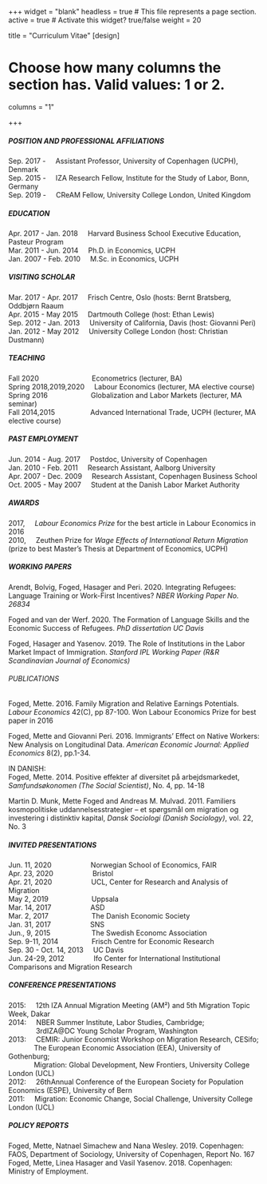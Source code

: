 +++
widget = "blank"
headless = true  # This file represents a page section.
active = true  # Activate this widget? true/false
weight = 20

title = "Curriculum Vitae"
[design]
  # Choose how many columns the section has. Valid values: 1 or 2.
  columns = "1"
  
+++

##### POSITION AND PROFESSIONAL AFFILIATIONS

Sep. 2017 - &nbsp;&nbsp;&nbsp;   Assistant Professor, University of Copenhagen (UCPH), Denmark  
Sep. 2015 - &nbsp;&nbsp;&nbsp;  IZA Research Fellow, Institute for the Study of Labor, Bonn, Germany  
Sep. 2019 - &nbsp;&nbsp;&nbsp;  CReAM Fellow, University College London, United Kingdom   

##### EDUCATION 

Apr. 2017 - Jan. 2018 &nbsp;&nbsp;&nbsp;   Harvard Business School Executive Education, Pasteur Program      
Mar. 2011 - Jun. 2014 &nbsp;&nbsp;&nbsp;   Ph.D. in Economics, UCPH    
Jan. 2007 - Feb. 2010 &nbsp;&nbsp;&nbsp;   M.Sc. in Economics, UCPH      

##### VISITING SCHOLAR  

Mar. 2017 - Apr. 2017 &nbsp;&nbsp;&nbsp;   Frisch Centre, Oslo (hosts: Bernt Bratsberg, Oddbjørn Raaum    
Apr. 2015 - May  2015 &nbsp;&nbsp;&nbsp;   Dartmouth College (host: Ethan Lewis)     
Sep. 2012 - Jan. 2013 &nbsp;&nbsp;&nbsp;   University of California, Davis (host: Giovanni Peri)     
Jan. 2012 - May  2012 &nbsp;&nbsp;&nbsp;   University College London (host: Christian Dustmann)   

##### TEACHING   

Fall 2020 &nbsp;&nbsp;&nbsp;&nbsp;&nbsp;&nbsp;&nbsp;&nbsp;&nbsp;&nbsp;&nbsp;&nbsp;&nbsp;&nbsp;&nbsp;&nbsp;&nbsp;&nbsp;&nbsp;&nbsp;&nbsp;&nbsp;&nbsp;&nbsp;&nbsp;               Econometrics (lecturer, BA)     
Spring 2018,2019,2020 &nbsp;&nbsp;&nbsp;   Labour Economics (lecturer, MA elective course)     
Spring 2016 &nbsp;&nbsp;&nbsp;&nbsp;&nbsp;&nbsp;&nbsp;&nbsp;&nbsp;&nbsp;&nbsp;&nbsp;&nbsp;&nbsp;&nbsp;&nbsp;&nbsp;&nbsp;&nbsp;&nbsp;           Globalization and Labor Markets (lecturer, MA seminar)     
Fall 2014,2015 &nbsp;&nbsp;&nbsp;&nbsp;&nbsp;&nbsp;&nbsp;&nbsp;&nbsp;&nbsp;&nbsp;&nbsp;&nbsp;&nbsp;&nbsp;&nbsp;          Advanced International Trade, UCPH (lecturer, MA elective course)     

##### PAST EMPLOYMENT    

Jun. 2014 - Aug. 2017 &nbsp;&nbsp;&nbsp;  Postdoc, University of Copenhagen   
Jan. 2010 - Feb. 2011 &nbsp;&nbsp;&nbsp;  Research Assistant, Aalborg University  
Apr. 2007 - Dec. 2009 &nbsp;&nbsp;&nbsp;  Research Assistant, Copenhagen Business School      
Oct. 2005 - May  2007 &nbsp;&nbsp;&nbsp;  Student at the Danish Labor Market Authority   

##### AWARDS

2017, &nbsp;&nbsp;&nbsp; *Labour Economics Prize* for the best article in Labour Economics in 2016  
2010, &nbsp;&nbsp;&nbsp; Zeuthen Prize for *Wage Effects of International Return Migration* (prize to best Master’s Thesis at Department of Economics, UCPH)

##### WORKING PAPERS

Arendt, Bolvig, Foged, Hasager and Peri. 2020. Integrating Refugees: Language Training or Work-First Incentives? *NBER Working Paper No. 26834* 

Foged and van der Werf. 2020. The Formation of Language Skills and the Economic Success of Refugees. *PhD dissertation UC Davis*

Foged, Hasager and Yasenov. 2019. The Role of Institutions in the Labor Market Impact of Immigration. *Stanford IPL Working Paper (R&R Scandinavian Journal of Economics)*

###### PUBLICATIONS 

Foged, Mette. 2016. Family Migration and Relative Earnings Potentials. *Labour Economics* 42(C), pp 87-100. Won Labour Economics Prize for best paper in 2016

Foged, Mette and Giovanni Peri. 2016. Immigrants’ Effect on Native Workers: New Analysis on Longitudinal Data. *American Economic Journal: Applied Economics* 8(2), pp.1-34. 

IN DANISH:  
Foged, Mette. 2014. Positive effekter af diversitet på arbejdsmarkedet, *Samfundsøkonomen (The Social Scientist)*, No. 4, pp. 14-18

Martin D. Munk, Mette Foged and Andreas M. Mulvad. 2011. Familiers kosmopolitiske uddannelsesstrategier – et spørgsmål om migration og investering i distinktiv kapital,  *Dansk Sociologi (Danish Sociology)*, vol. 22, No. 3

##### INVITED PRESENTATIONS

Jun. 11, 2020           &nbsp;&nbsp;&nbsp;&nbsp;&nbsp;&nbsp;&nbsp;&nbsp;&nbsp;&nbsp;&nbsp;&nbsp;&nbsp;&nbsp;&nbsp;&nbsp;&nbsp;&nbsp;    Norwegian School of Economics, FAIR  
Apr. 23, 2020           &nbsp;&nbsp;&nbsp;&nbsp;&nbsp;&nbsp;&nbsp;&nbsp;&nbsp;&nbsp;&nbsp;&nbsp;&nbsp;&nbsp;&nbsp;&nbsp;&nbsp;&nbsp;    Bristol     
Apr. 21, 2020           &nbsp;&nbsp;&nbsp;&nbsp;&nbsp;&nbsp;&nbsp;&nbsp;&nbsp;&nbsp;&nbsp;&nbsp;&nbsp;&nbsp;&nbsp;&nbsp;&nbsp;&nbsp;    UCL, Center for Research and Analysis of Migration  
May 2, 2019             &nbsp;&nbsp;&nbsp;&nbsp;&nbsp;&nbsp;&nbsp;&nbsp;&nbsp;&nbsp;&nbsp;&nbsp;&nbsp;&nbsp;&nbsp;&nbsp;&nbsp;&nbsp;&nbsp;&nbsp;    Uppsala      
Mar. 14, 2017           &nbsp;&nbsp;&nbsp;&nbsp;&nbsp;&nbsp;&nbsp;&nbsp;&nbsp;&nbsp;&nbsp;&nbsp;&nbsp;&nbsp;&nbsp;&nbsp;&nbsp;&nbsp;    ASD      
Mar. 2, 2017            &nbsp;&nbsp;&nbsp;&nbsp;&nbsp;&nbsp;&nbsp;&nbsp;&nbsp;&nbsp;&nbsp;&nbsp;&nbsp;&nbsp;&nbsp;&nbsp;&nbsp;&nbsp;&nbsp;&nbsp;    The Danish Economic Society      
Jan. 31, 2017           &nbsp;&nbsp;&nbsp;&nbsp;&nbsp;&nbsp;&nbsp;&nbsp;&nbsp;&nbsp;&nbsp;&nbsp;&nbsp;&nbsp;&nbsp;&nbsp;&nbsp;&nbsp;    SNS      
Jun., 9, 2015           &nbsp;&nbsp;&nbsp;&nbsp;&nbsp;&nbsp;&nbsp;&nbsp;&nbsp;&nbsp;&nbsp;&nbsp;&nbsp;&nbsp;&nbsp;&nbsp;&nbsp;&nbsp;&nbsp;     The Swedish Economc Association      
Sep. 9-11, 2014         &nbsp;&nbsp;&nbsp;&nbsp;&nbsp;&nbsp;&nbsp;&nbsp;&nbsp;&nbsp;&nbsp;&nbsp;&nbsp;&nbsp;&nbsp;    Frisch Centre for Economic Research      
Sep. 30 - Oct. 14, 2013 &nbsp;&nbsp;&nbsp;    UC Davis      
Jun. 24-29, 2012        &nbsp;&nbsp;&nbsp;&nbsp;&nbsp;&nbsp;&nbsp;&nbsp;&nbsp;&nbsp;&nbsp;&nbsp;&nbsp;    Ifo Center for International Institutional Comparisons and Migration Research  

##### CONFERENCE PRESENTATIONS    
2015: &nbsp;&nbsp;&nbsp; 12th IZA Annual Migration Meeting (AM²) and 5th Migration Topic Week, Dakar  
2014: &nbsp;&nbsp;&nbsp; NBER Summer Institute, Labor Studies, Cambridge;  
&nbsp;&nbsp;&nbsp;&nbsp;&nbsp;&nbsp;&nbsp;&nbsp;&nbsp;&nbsp;&nbsp;&nbsp;&nbsp;     3rdIZA@DC Young Scholar Program, Washington     
2013: &nbsp;&nbsp;&nbsp; CEMIR: Junior Economist Workshop on Migration Research, CESifo;   
&nbsp;&nbsp;&nbsp;&nbsp;&nbsp;&nbsp;&nbsp;&nbsp;&nbsp;&nbsp;&nbsp;&nbsp;     The European Economic Association (EEA), University of Gothenburg;    
&nbsp;&nbsp;&nbsp;&nbsp;&nbsp;&nbsp;&nbsp;&nbsp;&nbsp;&nbsp;&nbsp;&nbsp;     Migration: Global Development, New Frontiers, University College London (UCL)      
2012: &nbsp;&nbsp;&nbsp; 26thAnnual Conference of the European Society for Population Economics (ESPE), University of Bern      
2011: &nbsp;&nbsp;&nbsp; Migration: Economic Change, Social Challenge, University College London (UCL)   

##### POLICY REPORTS
Foged, Mette, Natnael Simachew and Nana Wesley. 2019. Copenhagen: FAOS, Department of Sociology, University of Copenhagen, Report No. 167   
Foged, Mette, Linea Hasager and Vasil Yasenov. 2018. Copenhagen: Ministry of Employment.   

